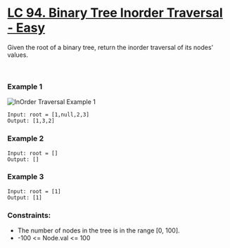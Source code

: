 # [LC 94. Binary Tree Inorder Traversal - Easy](https://leetcode.com/problems/binary-tree-inorder-traversal/description/)

Given the root of a binary tree, return the inorder traversal of its nodes' values.  

<br>

### Example 1

![InOrder Traversal Example 1](https://assets.leetcode.com/uploads/2020/09/15/inorder_1.jpg)  


```
Input: root = [1,null,2,3]
Output: [1,3,2]
```

### Example 2

```
Input: root = []
Output: []
```

### Example 3

```
Input: root = [1]
Output: [1]
```

### Constraints:

- The number of nodes in the tree is in the range [0, 100].
- -100 <= Node.val <= 100